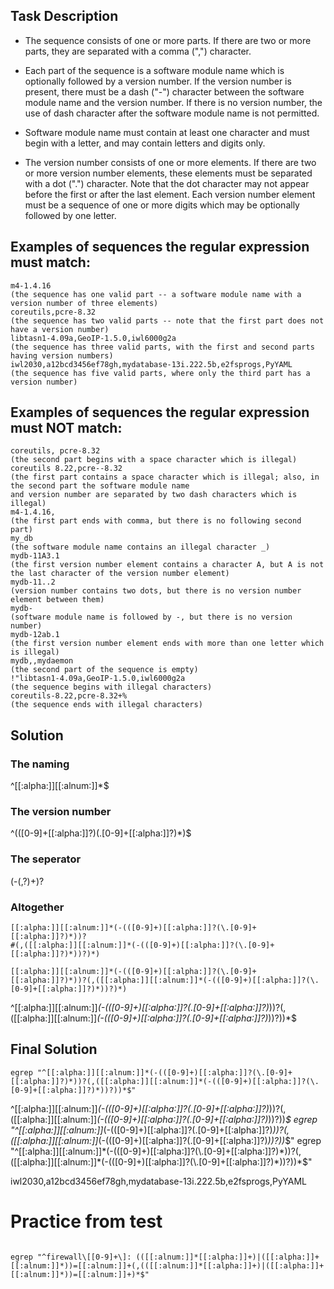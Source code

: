## Task Description
- The sequence consists of one or more parts. If there are two or more parts, they are separated with a comma (",") character.

- Each part of the sequence is a software module name which is optionally followed by a version number. If the version number is present, there must be a dash ("-") character between the software module name and the version number. If there is no version number, the use of dash character after the software module name is not permitted.


- Software module name must contain at least one character and must begin with a letter, and may contain letters and digits only.


- The version number consists of one or more elements. If there are two or more version number elements, these elements must be separated with a dot (".") character. Note that the dot character may not appear before the first or after the last element. Each version number element must be a sequence of one or more digits which may be optionally followed by one letter.


## Examples of sequences the regular expression must match:
```
m4-1.4.16
(the sequence has one valid part -- a software module name with a version number of three elements) 
coreutils,pcre-8.32
(the sequence has two valid parts -- note that the first part does not have a version number) 
libtasn1-4.09a,GeoIP-1.5.0,iwl6000g2a
(the sequence has three valid parts, with the first and second parts having version numbers) 
iwl2030,a12bcd3456ef78gh,mydatabase-13i.222.5b,e2fsprogs,PyYAML
(the sequence has five valid parts, where only the third part has a version number) 
```

## Examples of sequences the regular expression must NOT match:
```
coreutils, pcre-8.32
(the second part begins with a space character which is illegal) 
coreutils 8.22,pcre--8.32
(the first part contains a space character which is illegal; also, in the second part the software module name 
and version number are separated by two dash characters which is illegal) 
m4-1.4.16,
(the first part ends with comma, but there is no following second part) 
my_db
(the software module name contains an illegal character _) 
mydb-11A3.1
(the first version number element contains a character A, but A is not the last character of the version number element) 
mydb-11..2
(version number contains two dots, but there is no version number element between them) 
mydb-
(software module name is followed by -, but there is no version number) 
mydb-12ab.1
(the first version number element ends with more than one letter which is illegal)
mydb,,mydaemon
(the second part of the sequence is empty) 
!"libtasn1-4.09a,GeoIP-1.5.0,iwl6000g2a
(the sequence begins with illegal characters) 
coreutils-8.22,pcre-8.32+%
(the sequence ends with illegal characters)
```

## Solution
### The naming
^[[:alpha:]][[:alnum:]]*$  
### The version number
^(([0-9]+[[:alpha:]]?)(\.[0-9]+[[:alpha:]]?)*)$
### The seperator
(-(,?)+)?
### Altogether
```
[[:alpha:]][[:alnum:]]*(-(([0-9]+)[[:alpha:]]?(\.[0-9]+[[:alpha:]]?)*))?
#(,([[:alpha:]][[:alnum:]]*(-(([0-9]+)[[:alpha:]]?(\.[0-9]+[[:alpha:]]?)*))?)*)

[[:alpha:]][[:alnum:]]*(-(([0-9]+)[[:alpha:]]?(\.[0-9]+[[:alpha:]]?)*))?(,([[:alpha:]][[:alnum:]]*(-(([0-9]+)[[:alpha:]]?(\.[0-9]+[[:alpha:]]?)*))?)*)
```



^[[:alpha:]][[:alnum:]]*(-(([0-9]+)[[:alpha:]]?(\.[0-9]+[[:alpha:]]?)*))?(,([[:alpha:]][[:alnum:]]*(-(([0-9]+)[[:alpha:]]?(\.[0-9]+[[:alpha:]]?)*))?))*$


## Final Solution
```
egrep "^[[:alpha:]][[:alnum:]]*(-(([0-9]+)[[:alpha:]]?(\.[0-9]+[[:alpha:]]?)*))?(,([[:alpha:]][[:alnum:]]*(-(([0-9]+)[[:alpha:]]?(\.[0-9]+[[:alpha:]]?)*))?))*$"

```
^[[:alpha:]][[:alnum:]]*(-(([0-9]+)[[:alpha:]]?(\.[0-9]+[[:alpha:]]?)*))?(,([[:alpha:]][[:alnum:]]*(-(([0-9]+)[[:alpha:]]?(\.[0-9]+[[:alpha:]]?)*))?))*$
egrep "^[[:alpha:]][[:alnum:]]*(-(([0-9]+)[[:alpha:]]?(\.[0-9]+[[:alpha:]]?)*))?(,([[:alpha:]][[:alnum:]]*(-(([0-9]+)[[:alpha:]]?(\.[0-9]+[[:alpha:]]?)*))?))*$"
egrep "^[[:alpha:]][[:alnum:]]*(-(([0-9]+)[[:alpha:]]?(\.[0-9]+[[:alpha:]]?)*))?(,([[:alpha:]][[:alnum:]]*(-(([0-9]+)[[:alpha:]]?(\.[0-9]+[[:alpha:]]?)*))?))*$"

iwl2030,a12bcd3456ef78gh,mydatabase-13i.222.5b,e2fsprogs,PyYAML





# Practice from test
``` 

egrep "^firewall\[[0-9]+\]: (([[:alnum:]]*[[:alpha:]]+)|([[:alpha:]]+[[:alnum:]]*))=[[:alnum:]]+(,(([[:alnum:]]*[[:alpha:]]+)|([[:alpha:]]+[[:alnum:]]*))=[[:alnum:]]+)*$"

```